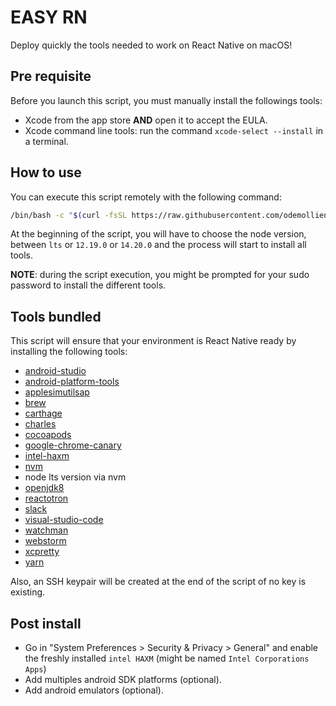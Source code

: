 # EASY RN
Deploy quickly the tools needed to work on React Native on macOS!

## Pre requisite

Before you launch this script, you must manually install the followings tools:

- Xcode from the app store **AND** open it to accept the EULA.
- Xcode command line tools: run the command `xcode-select --install` in a terminal.

## How to use

You can execute this script remotely with the following command:

```bash
/bin/bash -c "$(curl -fsSL https://raw.githubusercontent.com/odemolliens/easyrn-install/master/easyrn.sh)"
```

At the beginning of the script, you will have to choose the node version, between `lts` or `12.19.0` or `14.20.0` and the process will start to install all tools.

**NOTE**: during the script execution, you might be prompted for your sudo password to install the different tools.

## Tools bundled

This script will ensure that your environment is React Native ready by installing the following tools:

- [android-studio](https://developer.android.com/studio)
- [android-platform-tools](https://developer.android.com/studio/releases/platform-tools)
- [applesimutilsap](https://github.com/wix/AppleSimulatorUtils)
- [brew](http://brew.sh)
- [carthage](https://github.com/Carthage/Carthage)
- [charles](https://www.charlesproxy.com)
- [cocoapods](https://cocoapods.org)
- [google-chrome-canary](https://www.google.com/chrome/canary/)
- [intel-haxm](https://github.com/intel/haxm)
- [nvm](https://github.com/nvm-sh/nvm)
- node lts version via nvm
- [openjdk8](https://openjdk.java.net/projects/jdk8/)
- [reactotron](https://infinite.red/reactotrons)
- [slack](https://slack.com)
- [visual-studio-code](https://code.visualstudio.com)
- [watchman](https://facebook.github.io/watchman/)
- [webstorm](https://www.jetbrains.com/webstorm/)
- [xcpretty](https://github.com/xcpretty/xcpretty)
- [yarn](https://yarnpkg.com)

Also, an SSH keypair will be created at the end of the script of no key is existing.

## Post install

- Go in "System Preferences > Security & Privacy > General" and enable the freshly
installed `intel HAXM` (might be named `Intel Corporations Apps`) 
- Add multiples android SDK platforms (optional).
- Add android emulators (optional).
